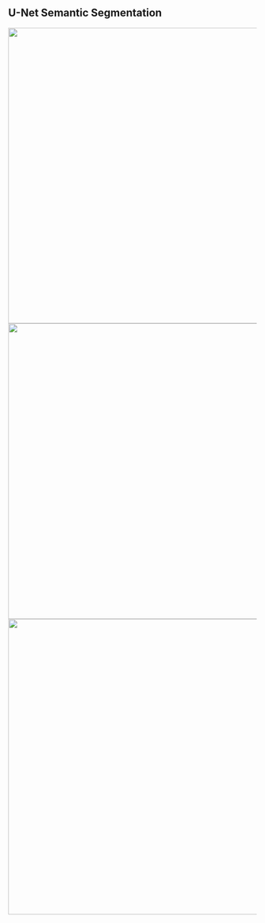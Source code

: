 ## U-Net Semantic Segmentation



<div id="header" align="center">
  <img src="https://user-images.githubusercontent.com/71969819/195010052-52fd8f6f-f417-4a87-9f91-157cf774d4fe.png" width="600"/>
</div>



<div id="header" align="center">
  <img src="https://user-images.githubusercontent.com/71969819/195010137-58585666-3b36-4264-92a5-5673c3d19169.png" width="600"/>
</div>



<div id="header" align="center">
  <img src="https://user-images.githubusercontent.com/71969819/195010157-e52530ec-e796-4a27-a630-04e0abd560ab.png" width="600"/>
</div>
